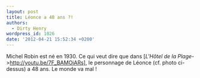```yaml
---
layout: post
title: Léonce a 48 ans ?!
authors:
  - Dirty Henry
wordpress_id: 1026
date: '2012-04-21 15:52:34 +0200'
---
```

Michel Robin est né en 1930. Ce qui veut dire que dans [*L'Hôtel de la Plage*->http://youtu.be/7F_BAMOiARs], le personnage de Léonce (cf. photo ci-dessus) a 48 ans. Le monde va mal !
